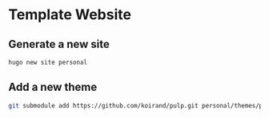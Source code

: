 Template Website
================

Generate a new site
-------------------
```bash
hugo new site personal
```

Add a new theme
---------------
```bash
git submodule add https://github.com/koirand/pulp.git personal/themes/pulp
```
